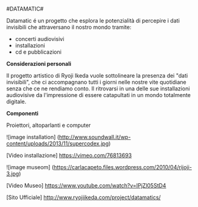 #DATAMATIC#

Datamatic é un progetto che esplora le potenzialità di percepire i dati invisibili che attraversano il nostro mondo tramite: 
* concerti audiovisivi
* installazioni
* cd e pubblicazioni

**Considerazioni personali**

Il progetto artistico di Ryoji Ikeda vuole sottolineare la presenza dei "dati invisibili", che ci accompagnano tutti i giorni nelle nostre vite quotidiane senza che ce ne rendiamo conto. Il ritrovarsi in una delle sue installazioni audiovisive da l'impressione di essere catapultati in un mondo totalmente digitale.

**Componenti**

Proiettori, altoparlanti e computer


![image installation]
(http://www.soundwall.it/wp-content/uploads/2013/11/supercodex.jpg)

[Video installazione] https://vimeo.com/76813693

![image museom]
(https://carlacapeto.files.wordpress.com/2010/04/rijoji-3.jpg)

[Video Museo] https://www.youtube.com/watch?v=IPjZl05StD4





[Sito Ufficiale] http://www.ryojiikeda.com/project/datamatics/
